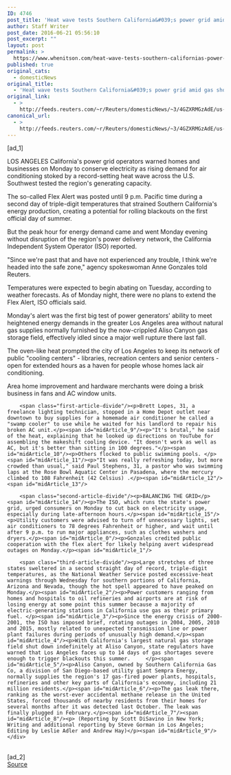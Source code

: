```yaml
---
ID: 4746
post_title: 'Heat wave tests Southern California&#039;s power grid amid gas shortage'
author: Staff Writer
post_date: 2016-06-21 05:56:10
post_excerpt: ""
layout: post
permalink: >
  https://www.whenitson.com/heat-wave-tests-southern-californias-power-grid-amid-gas-shortage/
published: true
original_cats:
  - domesticNews
original_title:
  - 'Heat wave tests Southern California&#039;s power grid amid gas shortage'
original_link:
  - >
    http://feeds.reuters.com/~r/Reuters/domesticNews/~3/4GZXRMGzAdE/us-usa-california-heatwave-idUSKCN0Z62B8
canonical_url:
  - >
    http://feeds.reuters.com/~r/Reuters/domesticNews/~3/4GZXRMGzAdE/us-usa-california-heatwave-idUSKCN0Z62B8
---
```

 [ad_1]
<br><div id="articleText">
<span id="midArticle_start"/>

<span id="midArticle_0"/><span class="focusParagraph" readability="4"><p><span class="articleLocation">LOS ANGELES</span> California's power grid operators warned homes and businesses on Monday to conserve electricity as rising demand for air conditioning stoked by a record-setting heat wave across the U.S. Southwest tested the region's generating capacity.</p></span><span id="midArticle_1"/><p>The so-called Flex Alert was posted until 9 p.m. Pacific time during a second day of triple-digit temperatures that strained Southern California's energy production, creating a potential for rolling blackouts on the first official day of summer.</p><span id="midArticle_2"/><p>But the peak hour for energy demand came and went Monday evening without disruption of the region's power delivery network, the California Independent System Operator (ISO) reported.</p><span id="midArticle_3"/><p>"Since we're past that and have not experienced any trouble, I think we're headed into the safe zone," agency spokeswoman Anne Gonzales told Reuters.</p><span id="midArticle_4"/><p>Temperatures were expected to begin abating on Tuesday, according to weather forecasts. As of Monday night, there were no plans to extend the Flex Alert, ISO officials said.</p><span id="midArticle_5"/><p>Monday's alert was the first big test of power generators' ability to meet heightened energy demands in the greater Los Angeles area without natural gas supplies normally furnished by the now-crippled Aliso Canyon gas storage field, effectively idled since a major well rupture there last fall.</p><span id="midArticle_6"/><p>The oven-like heat prompted the city of Los Angeles to keep its network of public "cooling centers" - libraries, recreation centers and senior centers - open for extended hours as a haven for people whose homes lack air conditioning.</p><span id="midArticle_7"/><p>Area home improvement and hardware merchants were doing a brisk business in fans and AC window units.</p><span id="midArticle_8"/>
        
        <span class="first-article-divide"/><p>Brett Lopes, 31, a freelance lighting technician, stopped in a Home Depot outlet near downtown to buy supplies for a homemade air conditioner he called a "swamp cooler" to use while he waited for his landlord to repair his broken AC unit.</p><span id="midArticle_9"/><p>"It's brutal," he said of the heat, explaining that he looked up directions on YouTube for assembling the makeshift cooling device. "It doesn't work as well as AC, but it's better than sitting in 100 degrees."</p><span id="midArticle_10"/><p>Others flocked to public swimming pools. </p><span id="midArticle_11"/><p>"It was really refreshing today, but more crowded than usual," said Paul Stephens, 31, a pastor who was swimming laps at the Rose Bowl Aquatic Center in Pasadena, where the mercury climbed to 108 Fahrenheit (42 Celsius) .</p><span id="midArticle_12"/><span id="midArticle_13"/>
        
        <span class="second-article-divide"/><p>BALANCING THE GRID</p><span id="midArticle_14"/><p>The ISO, which runs the state's power grid, urged consumers on Monday to cut back on electricity usage, especially during late-afternoon hours.</p><span id="midArticle_15"/><p>Utility customers were advised to turn off unnecessary lights, set air conditioners to 78 degrees Fahrenheit or higher, and wait until after 9 p.m. to run major appliances, such as clothes washers and dryers.</p><span id="midArticle_0"/><p>Gonzales credited public cooperation with the flex alert for likely helping avert widespread outages on Monday.</p><span id="midArticle_1"/>
        
        <span class="third-article-divide"/><p>Large stretches of three states sweltered in a second straight day of record, triple-digit temperatures, as the National Weather Service posted excessive-heat warnings through Wednesday for southern portions of California, Arizona and Nevada, though the hot spell appeared to have peaked on Monday.</p><span id="midArticle_2"/><p>Power customers ranging from homes and hospitals to oil refineries and airports are at risk of losing energy at some point this summer because a majority of electric-generating stations in California use gas as their primary fuel. </p><span id="midArticle_3"/><p>Since the energy crisis of 2000-2001, the ISO has imposed brief, rotating outages in 2004, 2005, 2010 and 2015, mostly related to unexpected transmission line or power plant failures during periods of unusually high demand.</p><span id="midArticle_4"/><p>With California's largest natural gas storage field shut down indefinitely at Aliso Canyon, state regulators have warned that Los Angeles faces up to 14 days of gas shortages severe enough to trigger blackouts this summer.     </p><span id="midArticle_5"/><p>Aliso Canyon, owned by Southern California Gas Co, a division of San Diego-based utility giant Sempra Energy, normally supplies the region's 17 gas-fired power plants, hospitals, refineries and other key parts of California's economy, including 21 million residents.</p><span id="midArticle_6"/><p>The gas leak there, ranking as the worst-ever accidental methane release in the United States, forced thousands of nearby residents from their homes for several months after it was detected last October. The leak was finally plugged in February.</p><span id="midArticle_7"/><span id="midArticle_8"/><p> (Reporting by Scott DiSavino in New York; Writing and additional reporting by Steve Gorman in Los Angeles; Editing by Leslie Adler and Andrew Hay)</p><span id="midArticle_9"/></div>
<br>[ad_2]
<br><a href="http://feeds.reuters.com/~r/Reuters/domesticNews/~3/4GZXRMGzAdE/us-usa-california-heatwave-idUSKCN0Z62B8">Source </a>